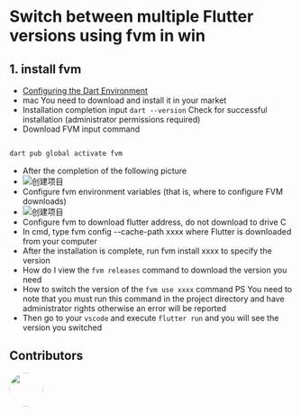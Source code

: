 # Switch between multiple Flutter versions using fvm in win

## 1. install fvm

- [Configuring the Dart Environment](https://gekorm.com/dart-windows/)
- mac You need to download and install it in your market
- Installation completion input `dart --version`  Check for successful installation (administrator permissions required)
- Download FVM input command

```bash

dart pub global activate fvm

```

- After the completion of the following picture
- ![创建项目](../../../../assets/expansion/image/flutter/addFlutter6.jpg)
- Configure fvm environment variables (that is, where to configure FVM downloads)
- ![创建项目](../../../../assets/expansion/image/flutter/addFlutter7.jpg)
- Configure fvm to download flutter address, do not download to drive C
- In cmd, type fvm config --cache-path xxxx where Flutter is downloaded from your computer
- After the installation is complete, run fvm install xxxx to specify the version
- How do I view the `fvm releases` command to download the version you need
- How to switch the version of the `fvm use xxxx` command PS You need to note that you must run this command in the project directory and have administrator rights otherwise an error will be reported
- Then go to your `vscode` and execute `flutter run` and you will see the version you switched

## Contributors 

<div style='display: flex;'>
  <a href="https://github.com/isMrFan" title="Mr. Fan"  target="_blank" style='margin-right:10px;'>
    <img style='width:60px;height:60px;border-radius: 50%;' src="https://avatars.githubusercontent.com/u/88755587?v=4" />
  </a>
</div>
